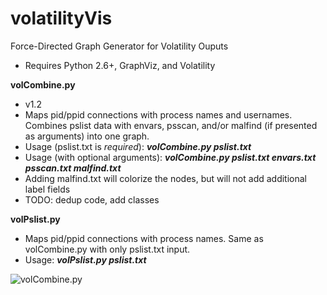 # volatilityVis
Force-Directed Graph Generator for Volatility Ouputs
- Requires Python 2.6+, GraphViz, and Volatility

<b> volCombine.py</b>
- v1.2
- Maps pid/ppid connections with process names and usernames.  Combines pslist data with envars, psscan, and/or malfind (if presented as arguments) into one graph.
- Usage (pslist.txt is <i>required</i>):  <b><i>volCombine.py pslist.txt</i></b>
- Usage (with optional arguments):  <b><i>volCombine.py pslist.txt envars.txt psscan.txt malfind.txt</i></b>
- Adding malfind.txt will colorize the nodes, but will not add additional label fields
- TODO:  dedup code, add classes

<b>volPslist.py</b>
- Maps pid/ppid connections with process names.  Same as volCombine.py with only pslist.txt input.
- Usage:  <b><i>volPslist.py pslist.txt</i></b>

![volCombine.py](https://github.com/bonifield/volatilityVis/blob/master/combine-1495981158.png)
